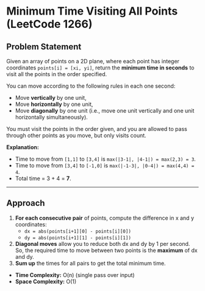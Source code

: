 # Minimum Time Visiting All Points (LeetCode 1266)

## Problem Statement

Given an array of points on a 2D plane, where each point has integer coordinates `points[i] = [xi, yi]`, return the **minimum time in seconds** to visit all the points in the order specified.

You can move according to the following rules in each one second:
- Move **vertically** by one unit,
- Move **horizontally** by one unit,
- Move **diagonally** by one unit (i.e., move one unit vertically and one unit horizontally simultaneously).

You must visit the points in the order given, and you are allowed to pass through other points as you move, but only visits count.

**Explanation:**  
- Time to move from `[1,1]` to `[3,4]` is `max(|3-1|, |4-1|) = max(2,3) = 3`.
- Time to move from `[3,4]` to `[-1,0]` is `max(|-1-3|, |0-4|) = max(4,4) = 4`.
- Total time = 3 + 4 = **7**.

---

## Approach

1. **For each consecutive pair** of points, compute the difference in x and y coordinates:
   - `dx = abs(points[i+1][0] - points[i][0])`
   - `dy = abs(points[i+1][1] - points[i][1])`
2. **Diagonal moves** allow you to reduce both dx and dy by 1 per second. So, the required time to move between two points is the **maximum** of dx and dy.
3. **Sum up** the times for all pairs to get the total minimum time.

- **Time Complexity:** O(n) (single pass over input)
- **Space Complexity:** O(1)



